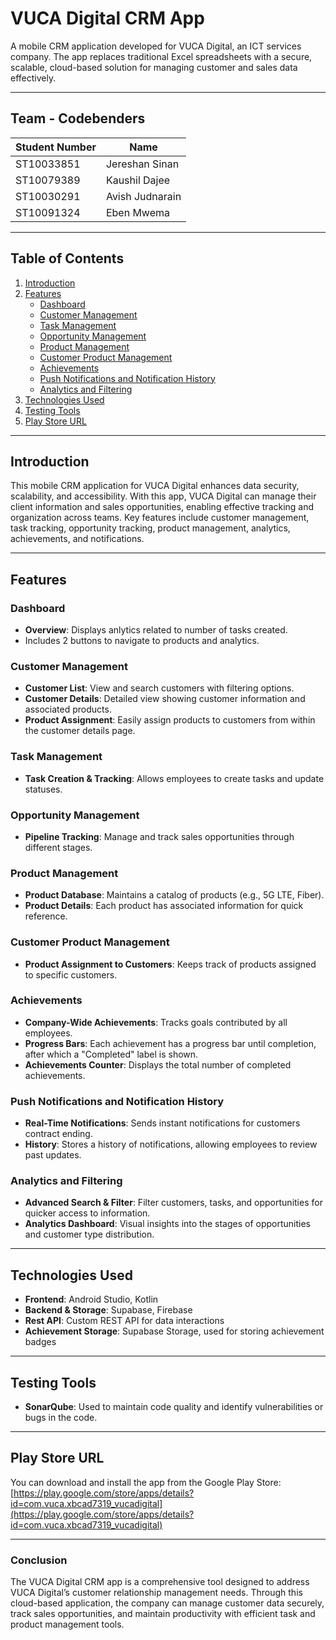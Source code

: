# VUCA Digital CRM App

A mobile CRM application developed for VUCA Digital, an ICT services company. The app replaces traditional Excel spreadsheets with a secure, scalable, cloud-based solution for managing customer and sales data effectively.

---

## Team - Codebenders

| Student Number | Name              |
|----------------|-------------------|
| ST10033851     | Jereshan Sinan    |
| ST10079389     | Kaushil Dajee     |
| ST10030291     | Avish Judnarain   |
| ST10091324     | Eben Mwema        |

---

## Table of Contents

1. [Introduction](#introduction)
2. [Features](#features)
   - [Dashboard](#dashboard)
   - [Customer Management](#customer-management)
   - [Task Management](#task-management)
   - [Opportunity Management](#opportunity-management)
   - [Product Management](#product-management)
   - [Customer Product Management](#customer-product-management)
   - [Achievements](#achievements)
   - [Push Notifications and Notification History](#push-notifications-and-notification-history)
   - [Analytics and Filtering](#analytics-and-filtering)
3. [Technologies Used](#technologies-used)
4. [Testing Tools](#testing-tools)
5. [Play Store URL](#play-store-url)

---

## Introduction

This mobile CRM application for VUCA Digital enhances data security, scalability, and accessibility. With this app, VUCA Digital can manage their client information and sales opportunities, enabling effective tracking and organization across teams. Key features include customer management, task tracking, opportunity tracking, product management, analytics, achievements, and notifications.

---

## Features

### Dashboard
- **Overview**: Displays anlytics related to number of tasks created.
- Includes 2 buttons to navigate to products and analytics.

### Customer Management
- **Customer List**: View and search customers with filtering options.
- **Customer Details**: Detailed view showing customer information and associated products.
- **Product Assignment**: Easily assign products to customers from within the customer details page.

### Task Management
- **Task Creation & Tracking**: Allows employees to create tasks and update statuses.

### Opportunity Management
- **Pipeline Tracking**: Manage and track sales opportunities through different stages.

### Product Management
- **Product Database**: Maintains a catalog of products (e.g., 5G LTE, Fiber).
- **Product Details**: Each product has associated information for quick reference.

### Customer Product Management
- **Product Assignment to Customers**: Keeps track of products assigned to specific customers.

### Achievements
- **Company-Wide Achievements**: Tracks goals contributed by all employees.
- **Progress Bars**: Each achievement has a progress bar until completion, after which a "Completed" label is shown.
- **Achievements Counter**: Displays the total number of completed achievements.

### Push Notifications and Notification History
- **Real-Time Notifications**: Sends instant notifications for customers contract ending.
- **History**: Stores a history of notifications, allowing employees to review past updates.

### Analytics and Filtering
- **Advanced Search & Filter**: Filter customers, tasks, and opportunities for quicker access to information.
- **Analytics Dashboard**: Visual insights into the stages of opportunities and customer type distribution.

---

## Technologies Used

- **Frontend**: Android Studio, Kotlin
- **Backend & Storage**: Supabase, Firebase
- **Rest API**: Custom REST API for data interactions
- **Achievement Storage**: Supabase Storage, used for storing achievement badges

---

## Testing Tools

- **SonarQube**: Used to maintain code quality and identify vulnerabilities or bugs in the code.

---

## Play Store URL

You can download and install the app from the Google Play Store:
[https://play.google.com/store/apps/details?id=com.vuca.xbcad7319_vucadigital](https://play.google.com/store/apps/details?id=com.vuca.xbcad7319_vucadigital)

---

### Conclusion

The VUCA Digital CRM app is a comprehensive tool designed to address VUCA Digital’s customer relationship management needs. Through this cloud-based application, the company can manage customer data securely, track sales opportunities, and maintain productivity with efficient task and product management tools.
